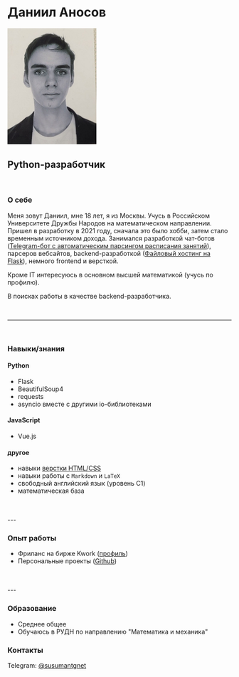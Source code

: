 # Даниил Аносов
<img src="img/portrait.jpg" alt="drawing" width="200"/>

## Python-разработчик

<br>

### О себе

Меня зовут Даниил, мне 18 лет, я из Москвы. Учусь в Российском Университете Дружбы Народов на математическом направлении.
Пришел в разработку в 2021 году, сначала это было хобби, затем стало временным источником дохода. Занимался разработкой чат-ботов ([Telegram-бот с автоматическим парсингом расписания занятий](https://github.com/exterminateddd/tgschbot)), парсеров вебсайтов, backend-разработкой ([Файловый хостинг на Flask](https://github.com/exterminateddd/sfh)), немного frontend и версткой. 

Кроме IT интересуюсь в основном высшей математикой (учусь по профилю).

В поисках работы в качестве backend-разработчика.

<br>

----
<br>

### Навыки/знания

#### Python
* Flask
* BeautifulSoup4
* requests
* asyncio вместе с другими io-библиотеками
#### JavaScript
* Vue.js
#### другое
* навыки [верстки HTML/CSS](https://github.com/exterminateddd/vertigo-boost)
* навыки работы с `Markdown` и `LaTeX`
* свободный английский язык (уровень C1)
* математическая база
<br>
<br>
---
<br>

### Опыт работы
* Фриланс на бирже Kwork ([профиль](https://kwork.ru/user/exterminateddd))
* Персональные проекты ([Github](https://github.com/exterminateddd))
<br>
<br>
---
<br>

### Образование
* Среднее общее  
* Обучаюсь в РУДН по направлению "Математика и механика"

### Контакты
Telegram: [@susumantgnet](https://t.me/susumantgnet)